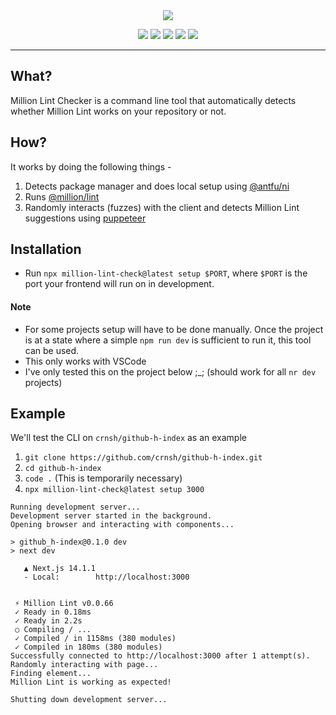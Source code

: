 <div align="center">
  <img src="https://github.com/crnsh/million-lint-check/assets/79533543/1fb563cd-6cbf-4ab7-b1e4-dd49b9da9683"/>
</div>
<p align="center">
  <img src="https://img.shields.io/github/actions/workflow/status/crnsh/million-lint-check/release.yml">
  <img src="https://img.shields.io/npm/v/million-lint-check">
  <img src="https://img.shields.io/npm/v/million-lint-check">
  <img src="https://img.shields.io/npm/l/million-lint-check">
  <img src="https://img.shields.io/npm/dt/million-lint-check">
</p>
<hr/>
  
## What?
Million Lint Checker is a command line tool that automatically detects whether Million Lint works on your repository or not.

## How?
It works by doing the following things - 
1. Detects package manager and does local setup using [@antfu/ni](https://www.npmjs.com/package/@antfu/ni)
3. Runs [@million/lint](https://www.npmjs.com/package/@million/lint)
4. Randomly interacts (fuzzes) with the client and detects Million Lint suggestions using [puppeteer](https://www.npmjs.com/package/puppeteer)

## Installation
- Run `npx million-lint-check@latest setup $PORT`, where `$PORT` is the port your frontend will run on in development.

#### Note
- For some projects setup will have to be done manually. Once the project is at a state where a simple `npm run dev` is sufficient to run it, this tool can be used.
- This only works with VSCode
- I've only tested this on the project below ;_; (should work for all `nr dev` projects)

## Example
We'll test the CLI on `crnsh/github-h-index` as an example
1. `git clone https://github.com/crnsh/github-h-index.git`
2. `cd github-h-index`
2. `code .` (This is temporarily necessary)
3. `npx million-lint-check@latest setup 3000`
```
Running development server...
Development server started in the background.
Opening browser and interacting with components...

> github_h-index@0.1.0 dev
> next dev

   ▲ Next.js 14.1.1
   - Local:        http://localhost:3000


 ⚡ Million Lint v0.0.66
 ✓ Ready in 0.18ms
 ✓ Ready in 2.2s
 ○ Compiling / ...
 ✓ Compiled / in 1158ms (380 modules)
 ✓ Compiled in 180ms (380 modules)
Successfully connected to http://localhost:3000 after 1 attempt(s).
Randomly interacting with page...
Finding element...
Million Lint is working as expected!

Shutting down development server...
```
